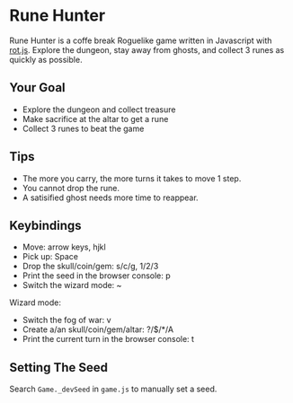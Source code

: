 # Rune Hunter

Rune Hunter is a coffe break Roguelike game written in Javascript with [rot.js](https://github.com/ondras/rot.js). Explore the dungeon, stay away from ghosts, and collect 3 runes as quickly as possible.

## Your Goal

* Explore the dungeon and collect treasure
* Make sacrifice at the altar to get a rune
* Collect 3 runes to beat the game

## Tips

* The more you carry, the more turns it takes to move 1 step.
* You cannot drop the rune.
* A satisified ghost needs more time to reappear.

## Keybindings

* Move: arrow keys, hjkl
* Pick up: Space
* Drop the skull/coin/gem: s/c/g, 1/2/3
* Print the seed in the browser console: p
* Switch the wizard mode: ~

Wizard mode:

* Switch the fog of war: v
* Create a/an skull/coin/gem/altar: ?/$/*/A
* Print the current turn in the browser console: t

## Setting The Seed

Search `Game._devSeed` in `game.js` to manually set a seed.
